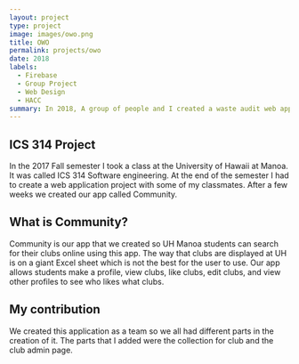 ```yaml
---
layout: project
type: project
image: images/owo.png
title: OWO
permalink: projects/owo
date: 2018
labels:
  - Firebase
  - Group Project
  - Web Design
  - HACC
summary: In 2018, A group of people and I created a waste audit web app called OWO
---
```

## ICS 314 Project
In the 2017 Fall semester I took a class at the University of Hawaii at Manoa. It was called ICS 314 Software engineering. At the end of the semester I had to create a web application project with some of my classmates. After a few weeks we created our app called Community.

## What is Community?
Community is our app that we created so UH Manoa students can search for their clubs online using this app. The way that clubs are displayed at UH is on a giant Excel sheet which is not the best for the user to use. Our app allows students make a profile, view clubs, like clubs, edit clubs, and view other profiles to see who likes what clubs. 

## My contribution 
We created this application as a team so we all had different parts in the creation of it. The parts that I added were the collection for club and the club admin page. 
